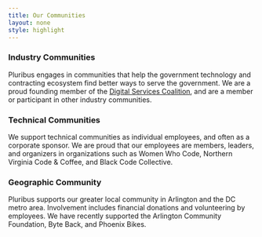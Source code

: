 ```yaml
---
title: Our Communities
layout: none
style: highlight
---
```


### Industry Communities

Pluribus engages in communities that help the government technology and contracting ecosystem find better ways to serve the government. We are a proud founding member of the [Digital Services Coalition](https://digitalservicescoalition.org/), and are a member or participant in other industry communities.

### Technical Communities

We support technical communities as individual employees, and often as a corporate sponsor. We are proud that our employees are members, leaders, and organizers in organizations such as Women Who Code, Northern Virginia Code & Coffee, and Black Code Collective.

### Geographic Community

Pluribus supports our greater local community in Arlington and the DC metro area. Involvement includes financial donations and volunteering by employees. We have recently supported the Arlington Community Foundation, Byte Back, and Phoenix Bikes.
